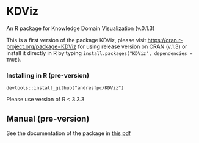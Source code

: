 # KDViz
An R package for Knowledge Domain Visualization (v.0.1.3)

This is a first version of the package KDViz, please visit https://cran.r-project.org/package=KDViz for using release version on CRAN (v.1.3) or install it directly in R by typing ```install.packages("KDViz", dependencies = TRUE)```.

### Installing in R (pre-version)
```
devtools::install_github("andresfpc/KDViz")
```
Please use version of R < 3.3.3

## Manual (pre-version)
See the documentation of the package in [this pdf](https://github.com/andresfpc/KDViz/blob/master/KDViz-manual.pdf)
